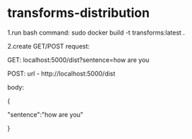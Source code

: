 # transforms-distribution

1.run bash command: sudo docker build -t transforms:latest .

2.create GET/POST request:

GET:
localhost:5000/dist?sentence=how are you

POST:
url - http://localhost:5000/dist

body:

{

"sentence":"how are you"

}
